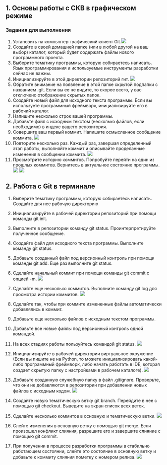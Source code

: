 ## 1. Основы работы с СКВ в графическом режиме

### Задания для выполнения

1. Установить на компьютер графический клиент Git.![](/media/20230606000930.png)
3. Создайте в своей домашней папке (или в любой другой на ваш выбор) каталог, который будет содержать файлы нового программного проекта.
4. Выберите тематику программы, которую собираетесь написать. Язык программирования и используемые инструменты разработки сейчас не важны.
5. Инициализируйте в этой директории репозиторий гит. ![](/media/20230606001309.png)
6. Обратите внимание на появление в этой папке скрытой подпапки с названием .git. Если вы ее не видите, то скорее всего, у вас отключено отображение скрытых папок.
7. Создайте новый файл для исходного текста программы. Если вы используете программный фреймворк, инициализируйте его в рабочий каталог.
8. Напишите несколько строк вашей программы.
9. Добавьте файл с исходным текстом (несколько файлов, если необходимо) в индекс вашего репозитория.
10. Совершите ваш первый коммит. Напишите осмысленное сообщение коммита.
    ![](/media/20230606002109.png)
15. Повторите несколько раз. Каждый раз, завершая определенный этап работы, выполняйте коммит и описывайте проделанные изменения в сообщении коммита.
    ![](/media/20230606002158.png)
16. Просмотрите историю коммитов. Попробуйте перейти на один из прошлых коммитов. Вернитесь в актуальное состояние программы.
![](/media/20230606003332.png)
![](/media/20230606003415.png)

## 2. Работа с Git в терминале
1. Выберите тематику программы, которую собираетесь написать. Создайте для нее рабочую директорию
2. Инициализируйте в рабочей директории репозиторий при помощи команды git init.
3. Выполните в репозитории команду git status. Проинтерпретируйте полученное сообщение.
4. Создайте файл для исходного текста программы. Выполните команду git status.
5. Добавьте созданный файл под версионный контроль при помощи команды git add. Еще раз выполните git status.
6. Сделайте начальный коммит при помощи команды git commit с опцией -m.
![](/media/20230606004321.png)

7. Сделайте еще несколько коммитов. Выполните команду git log для просмотра истории коммитов.
   ![](/media/20230606004624.png)
1. Сделайте так, чтобы при коммите измененные файлы автоматически добавлялись в коммит.
2. Добавьте еще несколько файлов с исходным текстом программы.
3. Добавьте все новые файлы под версионный контроль одной командой.
4. На всех стадиях работы пользуйтесь командой git status.
![](/media/20230606004916.png)
1. Инициализируйте в рабочей директории виртуальное окружение (Если вы пишите не на Python, то можете инициализировать какой-либо программный фреймворк, либо начать работать в IDE, которая создает скрытую папку с настройками в рабочем каталоге).
![](/media/20230606005018.png)
1. Добавьте созданную служебную папку в файл .gitignore. Проверьте, что они не добавляются в репозитории при добавлении новых файлов с исходным кодом. 
   ![](/media/20230606005353.png)

3. Создайте новую тематическую ветку git branch. Перейдите в нее с помощью git checkout. Выведите на экран список всех веток.
4. Сделайте несколько коммитов в основную и тематическую ветки.
   ![](/media/20230606005759.png)
5. Слейте изменения в основную ветку с помощью git merge. Если произошел конфликт слияния, разрешите его и завершите слияние с помощью git commit.
7. При получении в процессе разработки программы в стабильно работающем состоянии, слейте это состояние в основную ветку и добавьте к коммиту слияния пометку с номером релиза.
![](/media/20230606010948.png)
